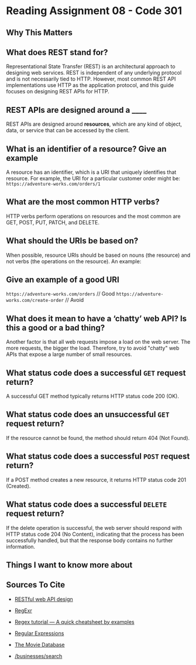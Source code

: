 # Reading Assignment 08 - Code 301

## Why This Matters

## What does REST stand for?

Representational State Transfer (REST) is an architectural approach to designing web services. REST is independent of any underlying protocol and is not necessarily tied to HTTP. However, most common REST API implementations use HTTP as the application protocol, and this guide focuses on designing REST APIs for HTTP.

## REST APIs are designed around a ____

REST APIs are designed around **resources**, which are any kind of object, data, or service that can be accessed by the client.

## What is an identifier of a resource? Give an example

A resource has an identifier, which is a URI that uniquely identifies that resource. For example, the URI for a particular customer order might be:
`https://adventure-works.com/orders/1`

## What are the most common HTTP verbs?

 HTTP verbs perform operations on resources and the most common are GET, POST, PUT, PATCH, and DELETE.

## What should the URIs be based on?

When possible, resource URIs should be based on nouns (the resource) and not verbs (the operations on the resource). An example:

## Give an example of a good URI

`https://adventure-works.com/orders` // Good
`https://adventure-works.com/create-order` // Avoid

## What does it mean to have a ‘chatty’ web API? Is this a good or a bad thing?

Another factor is that all web requests impose a load on the web server. The more requests, the bigger the load. Therefore, try to avoid "chatty" web APIs that expose a large number of small resources.

## What status code does a successful `GET` request return?

A successful GET method typically returns HTTP status code 200 (OK).

## What status code does an unsuccessful `GET` request return?

If the resource cannot be found, the method should return 404 (Not Found).

## What status code does a successful `POST` request return?

If a POST method creates a new resource, it returns HTTP status code 201 (Created).

## What status code does a successful `DELETE` request return?

If the delete operation is successful, the web server should respond with HTTP status code 204 (No Content), indicating that the process has been successfully handled, but that the response body contains no further information.

## Things I want to know more about

## Sources To Cite

- [RESTful web API design](https://learn.microsoft.com/en-us/azure/architecture/best-practices/api-design)

- [RegExr](https://regexr.com/)

- [Regex tutorial — A quick cheatsheet by examples](https://medium.com/factory-mind/regex-tutorial-a-simple-cheatsheet-by-examples-649dc1c3f285)

- [Regular Expressions](https://regex101.com/)

- [The Movie Database](https://developers.themoviedb.org/3/getting-started/introduction)

- [/businesses/search](https://www.yelp.com/developers/documentation/v3/business_search)

